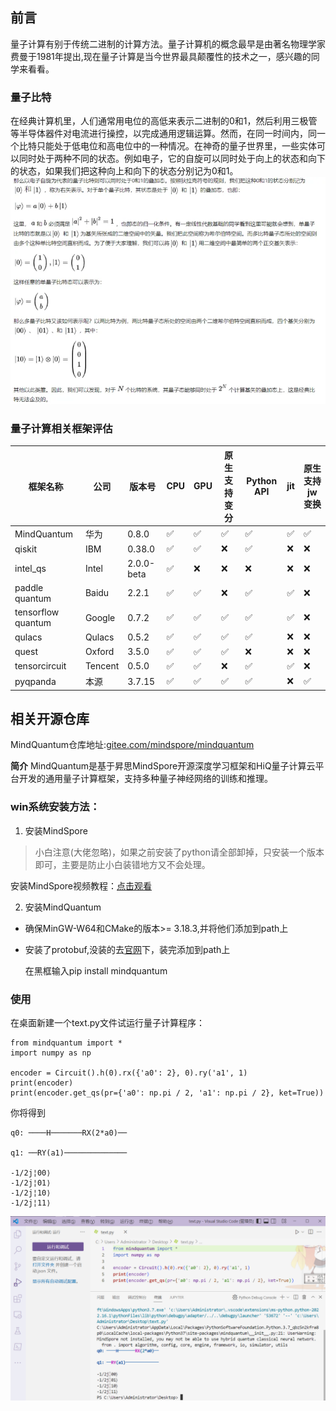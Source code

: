 ## 前言

量子计算有别于传统二进制的计算方法。量子计算机的概念最早是由著名物理学家费曼于1981年提出,现在量子计算是当今世界最具颠覆性的技术之一，感兴趣的同学来看看。

### 量子比特

在经典计算机里，人们通常用电位的高低来表示二进制的0和1，然后利用三极管等半导体器件对电流进行操控，以完成通用逻辑运算。然而，在同一时间内，同一个比特只能处于低电位和高电位中的一种情况。在神奇的量子世界里，一些实体可以同时处于两种不同的状态。例如电子，它的自旋可以同时处于向上的状态和向下的状态，如果我们把这种向上和向下的状态分别记为0和1。
![输入图片说明](img/%E9%87%8F%E5%AD%90%E6%AF%94%E7%89%B9.png)

### 量子计算相关框架评估

|框架名称|公司|版本号|CPU|GPU|原生支持变分|Python API|jit|原生支持jw变换|
|-|-|-|-|-|-|-|-|-|
|MindQuantum|华为|0.8.0|✅|✅|✅|✅|✅|✅|
|qiskit|IBM|0.38.0|✅|✅|❌|✅|❌|❌|
|intel_qs|Intel|2.0.0-beta|✅|❌|❌|❌|❌|❌|
|paddle quantum|Baidu|2.2.1|✅|✅|❌|✅|✅|❌|
|tensorflow quantum|Google|0.7.2|✅|✅|✅|✅|✅|❌|
|qulacs|Qulacs|0.5.2|✅|✅|✅|✅|❌|❌|
|quest|Oxford|3.5.0|✅|✅|✅|❌|❌|❌|
|tensorcircuit|Tencent|0.5.0|✅|✅|❌|✅|✅|❌|
|pyqpanda|本源|3.7.15|✅|✅|✅|✅|❌|✅|


## 相关开源仓库
MindQuantum仓库地址:[gitee.com/mindspore/mindquantum](https://gitee.com/mindspore/mindquantum)

**简介**
MindQuantum是基于昇思MindSpore开源深度学习框架和HiQ量子计算云平台开发的通用量子计算框架，支持多种量子神经网络的训练和推理。

### win系统安装方法：
1. 安装MindSpore
> 小白注意(大佬忽略)，如果之前安装了python请全部卸掉，只安装一个版本即可，主要是防止小白装错地方又不会处理。

安装MindSpore视频教程：[点击观看](https://www.bilibili.com/video/BV13e411P7tT/?share_source=copy_web&vd_source=5cce33ff95191f8ec5e6ea0eb4f41f15)


2. 安装MindQuantum
- 确保MinGW-W64和CMake的版本>= 3.18.3,并将他们添加到path上


- 安装了protobuf,没装的去[官网](https://github.com/protocolbuffers/protobuf/releases/)下，装完添加到path上

  在黑框输入pip install mindquantum

### 使用

在桌面新建一个text.py文件试运行量子计算程序：


```
from mindquantum import *
import numpy as np

encoder = Circuit().h(0).rx({'a0': 2}, 0).ry('a1', 1)
print(encoder)
print(encoder.get_qs(pr={'a0': np.pi / 2, 'a1': np.pi / 2}, ket=True))
```

你将得到

```
q0: ────H───────RX(2*a0)──

q1: ──RY(a1)──────────────

-1/2j¦00⟩
-1/2j¦01⟩
-1/2j¦10⟩
-1/2j¦11⟩
```

![程序](img/%E6%B5%8B%E8%AF%95.png)